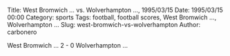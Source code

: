 Title: West Bromwich … vs. Wolverhampton …, 1995/03/15
Date: 1995/03/15 00:00
Category: sports
Tags: football, football scores, West Bromwich …, Wolverhampton …
Slug: west-bromwich-vs-wolverhampton
Author: carbonero


West Bromwich … 2 - 0 Wolverhampton …
